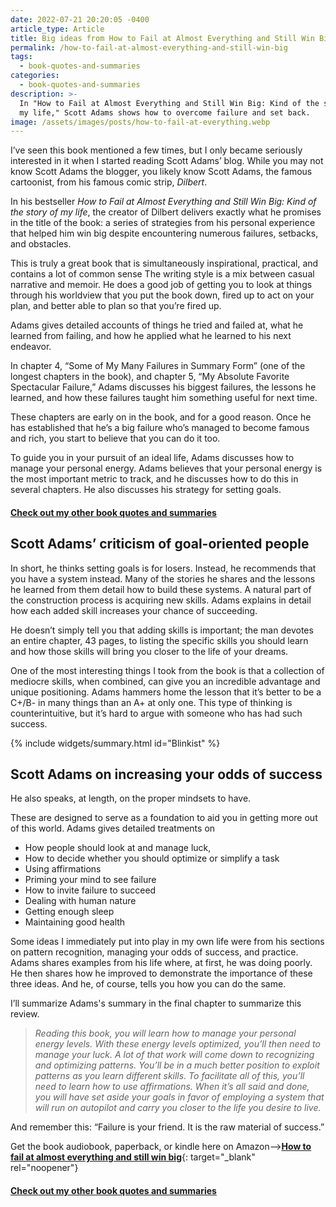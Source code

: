 ```yaml
---
date: 2022-07-21 20:20:05 -0400
article_type: Article
title: Big ideas from How to Fail at Almost Everything and Still Win Big
permalink: /how-to-fail-at-almost-everything-and-still-win-big
tags: 
  - book-quotes-and-summaries
categories: 
  - book-quotes-and-summaries
description: >-
  In "How to Fail at Almost Everything and Still Win Big: Kind of the story of
  my life," Scott Adams shows how to overcome failure and set back.
image: /assets/images/posts/how-to-fail-at-everything.webp
---
```

I’ve seen this book mentioned a few times, but I only became seriously interested in it when I started reading Scott Adams’ blog. While you may not know Scott Adams the blogger, you likely know Scott Adams, the famous cartoonist, from his famous comic strip, *Dilbert*.

In his bestseller *How to Fail at Almost Everything and Still Win Big: Kind of the story of my life*, the creator of Dilbert delivers exactly what he promises in the title of the book: a series of strategies from his personal experience that helped him win big despite encountering numerous failures, setbacks, and obstacles.

This is truly a great book that is simultaneously inspirational, practical, and contains a lot of common sense The writing style is a mix between casual narrative and memoir. He does a good job of getting you to look at things through his worldview that you put the book down, fired up to act on your plan, and better able to plan so that you’re fired up.

Adams gives detailed accounts of things he tried and failed at, what he learned from failing, and how he applied what he learned to his next endeavor.

In chapter 4, “Some of My Many Failures in Summary Form” (one of the longest chapters in the book), and chapter 5, “My Absolute Favorite Spectacular Failure,” Adams discusses his biggest failures, the lessons he learned, and how these failures taught him something useful for next time.

These chapters are early on in the book, and for a good reason. Once he has established that he’s a big failure who’s managed to become famous and rich, you start to believe that you can do it too.

To guide you in your pursuit of an ideal life, Adams discusses how to manage your personal energy. Adams believes that your personal energy is the most important metric to track, and he discusses how to do this in several chapters. He also discusses his strategy for setting goals.

#### [Check out my other book quotes and summaries](https://edlatimore.com/book-quotes-and-summaries)

## Scott Adams’ criticism of goal-oriented people

In short, he thinks setting goals is for losers. Instead, he recommends that you have a system instead. Many of the stories he shares and the lessons he learned from them detail how to build these systems. A natural part of the construction process is acquiring new skills. Adams explains in detail how each added skill increases your chance of succeeding.

He doesn’t simply tell you that adding skills is important; the man devotes an entire chapter, 43 pages, to listing the specific skills you should learn and how those skills will bring you closer to the life of your dreams.

One of the most interesting things I took from the book is that a collection of mediocre skills, when combined, can give you an incredible advantage and unique positioning. Adams hammers home the lesson that it’s better to be a C+/B- in many things than an A+ at only one. This type of thinking is counterintuitive, but it’s hard to argue with someone who has had such success.

{% include widgets/summary.html id="Blinkist" %}

## Scott Adams on increasing your odds of success

He also speaks, at length, on the proper mindsets to have.

These are designed to serve as a foundation to aid you in getting more out of this world. Adams gives detailed treatments on

* How people should look at and manage luck,
* How to decide whether you should optimize or simplify a task
* Using affirmations
* Priming your mind to see failure
* How to invite failure to succeed
* Dealing with human nature
* Getting enough sleep
* Maintaining good health

Some ideas I immediately put into play in my own life were from his sections on pattern recognition, managing your odds of success, and practice. Adams shares examples from his life where, at first, he was doing poorly. He then shares how he improved to demonstrate the importance of these three ideas. And he, of course, tells you how you can do the same.

I’ll summarize Adams's summary in the final chapter to summarize this review.

> *Reading this book, you will learn how to manage your personal energy levels. With these energy levels optimized, you’ll then need to manage your luck. A lot of that work will come down to recognizing and optimizing patterns. You’ll be in a much better position to exploit patterns as you learn different skills. To facilitate all of this, you’ll need to learn how to use affirmations. When it’s all said and done, you will have set aside your goals in favor of employing a system that will run on autopilot and carry you closer to the life you desire to live.*

And remember this: “Failure is your friend. It is the raw material of success.”

Get the book audiobook, paperback, or kindle here on Amazon—&gt;[**How to fail at almost everything and still win big**](https://amzn.to/3RRZ4gl){: target="_blank" rel="noopener"}

#### [Check out my other book quotes and summaries](https://edlatimore.com/book-quotes-and-summaries)